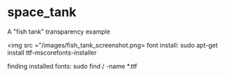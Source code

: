 # space_tank
A "fish tank" transparency example

<img src ="/images/fish_tank_screenshot.png>
font install:
sudo apt-get install ttf-mscorefonts-installer

finding installed fonts:
sudo find / -name *.ttf


